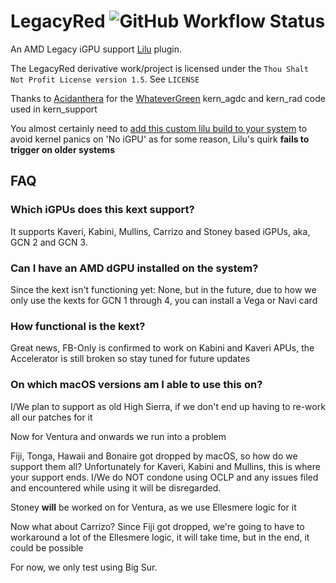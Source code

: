# LegacyRed ![GitHub Workflow Status](https://img.shields.io/github/actions/workflow/status/NootInc/LegacyRed/main.yml?branch=master&logo=github&style=for-the-badge)

An AMD Legacy iGPU support [Lilu](https://github.com/acidanthera/Lilu) plugin.

The LegacyRed derivative work/project is licensed under the `Thou Shalt Not Profit License version 1.5`. See `LICENSE`

Thanks to [Acidanthera](https://github.com/acidanthera) for the [WhateverGreen](https://github.com/acidanthera/WhateverGreen) kern_agdc and kern_rad code used in kern_support

You almost certainly need to [add this custom lilu build to your system](https://github.com/Zorm-Industries/Lilu) to avoid kernel panics on 'No iGPU' as for some reason, Lilu's quirk **fails to trigger on older systems**

## FAQ

### Which iGPUs does this kext support?

It supports Kaveri, Kabini, Mullins, Carrizo and Stoney based iGPUs, aka, GCN 2 and GCN 3.

### Can I have an AMD dGPU installed on the system?

Since the kext isn't functioning yet: None, but in the future, due to how we only use the kexts for GCN 1 through 4, you can install a Vega or Navi card

### How functional is the kext?

Great news, FB-Only is confirmed to work on Kabini and Kaveri APUs, the Accelerator is still broken so stay tuned for future updates

### On which macOS versions am I able to use this on?

I/We plan to support as old High Sierra, if we don't end up having to re-work all our patches for it

Now for Ventura and onwards we run into a problem

Fiji, Tonga, Hawaii and Bonaire got dropped by macOS, so how do we support them all?
Unfortunately for Kaveri, Kabini and Mullins, this is where your support ends.
I/We do NOT condone using OCLP and any issues filed and encountered while using it will be disregarded.

Stoney **will** be worked on for Ventura, as we use Ellesmere logic for it

Now what about Carrizo?
Since Fiji got dropped, we're going to have to workaround a lot of the Ellesmere logic, it will take time, but in the end, it could be possible

For now, we only test using Big Sur.
